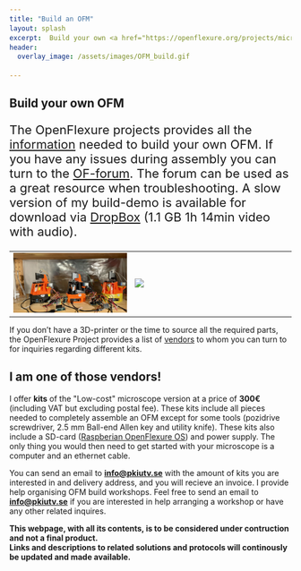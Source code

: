 ```yaml
---
title: "Build an OFM"
layout: splash
excerpt:  Build your own <a href="https://openflexure.org/projects/microscope/">OpenFlexure microscope</a>
header:
  overlay_image: /assets/images/OFM_build.gif

---
```


## Build your own OFM

<style>
td, tr {
   border: none!important;
}
</style>
<p style="font-size:22px">The OpenFlexure projects provides all the <a href=" https://openflexure.org/projects/microscope/build"> information</a> needed to build your own OFM. If you have any issues during assembly you can turn to the <a href="https://openflexure.discourse.group/"> OF-forum</a>. The forum can be used as a great resource when troubleshooting. A slow version of my build-demo is available for download via <a href="https://www.dropbox.com/scl/fi/xj0uitcidchfbmclvc1zt/Videoproj_final.mp4?rlkey=hicxf858efnoanr9dethv52lh&e=1&st=a7kc7svn&dl=0">DropBox</a> (1.1 GB 1h 14min video with audio).  </p>
<table width="100%">
 <tr>
    <td width="43%"><img src="/assets/images/2.2.jpeg" width="100%">
</td>
    <td width="57%"><img src="/assets/images/OFM_build.gif" width="100%">
</td>
</tr>
</table>

If you don’t have a 3D-printer or the time to source all the required parts, the OpenFlexure Project provides a list of <a href="https://openflexure.org/about/vendors">vendors</a> to whom you can turn to for inquiries regarding different kits. 

## I am one of those vendors!

I offer <strong>kits</strong> of the "Low-cost" microscope version at a price of <strong>300€</strong> (including VAT but excluding postal fee). These kits include all pieces needed to completely assemble an OFM except for some tools (pozidrive screwdriver, 2.5 mm Ball-end Allen key and utility knife). These kits also include a SD-card (<a href=" https://openflexure.org/projects/microscope/install">Raspberian OpenFlexure OS</a>) and power supply. The only thing you would then need to get started with your microscope is a computer and an ethernet cable.

You can send an email to <strong>info@pkiutv.se</strong> with the amount of kits you are interested in and delivery address, and you will recieve an invoice. I provide help organising OFM build workshops. Feel free to send an email to <strong>info@pkiutv.se</strong> if you are interested in help arranging a workshop or have any other related inquires.


<strong>This webpage, with all its contents, is to be considered under contruction and not a final product.</strong>
<br>
<strong>Links and descriptions to related solutions and protocols will continously be updated and made available.</strong>